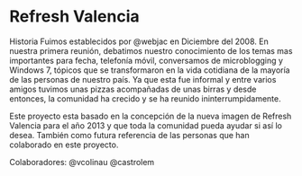 Refresh Valencia
==========

Historia
Fuimos establecidos por @webjac en Diciembre del 2008. En nuestra primera reunión, debatimos nuestro conocimiento de los temas mas importantes para fecha, telefonía móvil, conversamos de microblogging y Windows 7, tópicos que se transformaron en la vida cotidiana de la mayoría de las personas de nuestro país. Ya que esta fue informal y entre varios amigos tuvimos unas pizzas acompañadas de unas birras y desde entonces, la comunidad ha crecido y se ha reunido ininterrumpidamente.

Este proyecto esta basado en la concepción de la nueva imagen de Refresh Valencia para el año 2013 y que toda la comunidad pueda ayudar si así lo desea. También como futura referencia de las personas que han colaborado en este proyecto.

Colaboradores:
@vcolinau @castrolem